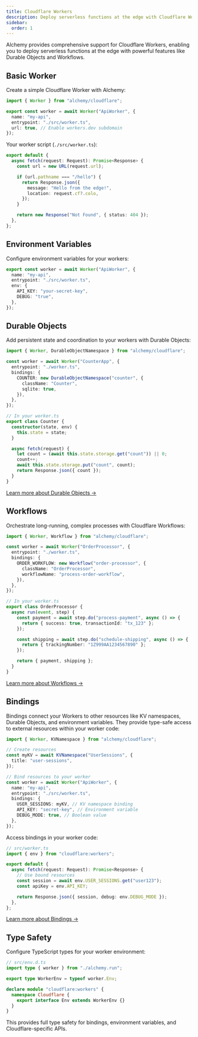 ```yaml
---
title: Cloudflare Workers
description: Deploy serverless functions at the edge with Cloudflare Workers. Learn how to build fast, scalable applications with Alchemy's Cloudflare Worker resources.
sidebar:
  order: 1
---
```


Alchemy provides comprehensive support for Cloudflare Workers, enabling you to deploy serverless functions at the edge with powerful features like Durable Objects and Workflows.

## Basic Worker

Create a simple Cloudflare Worker with Alchemy:

```ts
import { Worker } from "alchemy/cloudflare";

export const worker = await Worker("ApiWorker", {
  name: "my-api",
  entrypoint: "./src/worker.ts",
  url: true, // Enable workers.dev subdomain
});
```

Your worker script (`./src/worker.ts`):

```ts
export default {
  async fetch(request: Request): Promise<Response> {
    const url = new URL(request.url);

    if (url.pathname === "/hello") {
      return Response.json({
        message: "Hello from the edge!",
        location: request.cf?.colo,
      });
    }

    return new Response("Not Found", { status: 404 });
  },
};
```

## Environment Variables

Configure environment variables for your workers:

```ts
export const worker = await Worker("ApiWorker", {
  name: "my-api",
  entrypoint: "./src/worker.ts",
  env: {
    API_KEY: "your-secret-key",
    DEBUG: "true",
  },
});
```

## Durable Objects

Add persistent state and coordination to your workers with Durable Objects:

```ts
import { Worker, DurableObjectNamespace } from "alchemy/cloudflare";

const worker = await Worker("CounterApp", {
  entrypoint: "./worker.ts",
  bindings: {
    COUNTER: new DurableObjectNamespace("counter", {
      className: "Counter",
      sqlite: true,
    }),
  },
});

// In your worker.ts
export class Counter {
  constructor(state, env) {
    this.state = state;
  }

  async fetch(request) {
    let count = (await this.state.storage.get("count")) || 0;
    count++;
    await this.state.storage.put("count", count);
    return Response.json({ count });
  }
}
```

[Learn more about Durable Objects →](./cloudflare-durable-objects)

## Workflows

Orchestrate long-running, complex processes with Cloudflare Workflows:

```ts
import { Worker, Workflow } from "alchemy/cloudflare";

const worker = await Worker("OrderProcessor", {
  entrypoint: "./worker.ts",
  bindings: {
    ORDER_WORKFLOW: new Workflow("order-processor", {
      className: "OrderProcessor",
      workflowName: "process-order-workflow",
    }),
  },
});

// In your worker.ts
export class OrderProcessor {
  async run(event, step) {
    const payment = await step.do("process-payment", async () => {
      return { success: true, transactionId: "tx_123" };
    });

    const shipping = await step.do("schedule-shipping", async () => {
      return { trackingNumber: "1Z999AA1234567890" };
    });

    return { payment, shipping };
  }
}
```

[Learn more about Workflows →](./cloudflare-workflows)

## Bindings

Bindings connect your Workers to other resources like KV namespaces, Durable Objects, and environment variables. They provide type-safe access to external resources within your worker code:

```ts
import { Worker, KVNamespace } from "alchemy/cloudflare";

// Create resources
const myKV = await KVNamespace("UserSessions", {
  title: "user-sessions",
});

// Bind resources to your worker
const worker = await Worker("ApiWorker", {
  name: "my-api",
  entrypoint: "./src/worker.ts",
  bindings: {
    USER_SESSIONS: myKV, // KV namespace binding
    API_KEY: "secret-key", // Environment variable
    DEBUG_MODE: true, // Boolean value
  },
});
```

Access bindings in your worker code:

```ts
// src/worker.ts
import { env } from "cloudflare:workers";

export default {
  async fetch(request: Request): Promise<Response> {
    // Use bound resources
    const session = await env.USER_SESSIONS.get("user123");
    const apiKey = env.API_KEY;

    return Response.json({ session, debug: env.DEBUG_MODE });
  },
};
```

[Learn more about Bindings →](../concepts/bindings)

## Type Safety

Configure TypeScript types for your worker environment:

```ts
// src/env.d.ts
import type { worker } from "./alchemy.run";

export type WorkerEnv = typeof worker.Env;

declare module "cloudflare:workers" {
  namespace Cloudflare {
    export interface Env extends WorkerEnv {}
  }
}
```

This provides full type safety for bindings, environment variables, and Cloudflare-specific APIs.
